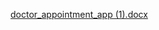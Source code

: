 [doctor_appointment_app (1).docx](https://github.com/user-attachments/files/21146772/doctor_appointment_app.1.docx)
